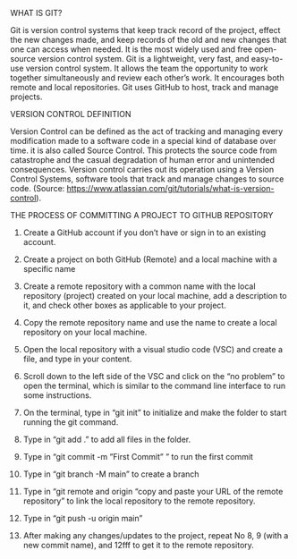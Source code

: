 WHAT IS GIT?

Git is version control systems that keep track record of the project, effect the new changes made, and keep records of the old and new changes that one can access when needed. It is the most widely used and free open-source version control system. Git is a lightweight, very fast, and easy-to-use version control system. It allows the team the opportunity to work together simultaneously and review each other’s work. It encourages both remote and local repositories. Git uses GitHub to host, track and manage projects. 

VERSION CONTROL DEFINITION

Version Control can be defined as the act of tracking and managing every modification made to a software code in a special kind of database over time. it is also called Source Control. This protects the source code from catastrophe and the casual degradation of human error and unintended consequences. Version control carries out its operation using a Version Control Systems, software tools that track and manage changes to source code. (Source: https://www.atlassian.com/git/tutorials/what-is-version-control).

THE PROCESS OF COMMITTING A PROJECT TO GITHUB REPOSITORY

1. Create a GitHub account if you don’t have or sign in to an existing account.

2. Create a project on both GitHub (Remote) and a local machine with a specific name

3. Create a remote repository with a common name with the local repository (project) created on your local machine, add a description to it, and check other boxes as applicable to your project.

4. Copy the remote repository name and use the name to create a local repository on your local machine.

5. Open the local repository with a visual studio code (VSC) and create a file, and type in your content.

6. Scroll down to the left side of the VSC and click on the “no problem” to open the terminal, which is similar to the command line interface to run some instructions.

7. On the terminal, type in “git init” to initialize and make the folder to start running the git command.

8. Type in “git add .” to add all files in the folder.

9. Type in “git commit -m ”First Commit” ” to run the first commit 

10. Type in “git branch -M main” to create a branch

11. Type in “git remote and origin “copy and paste your URL of the remote repository” to link the local repository to the remote repository.

12. Type in “git push -u origin main”

13. After making any changes/updates to the project, repeat No 8, 9 (with a new commit name), and 12fff to get it to the remote repository.